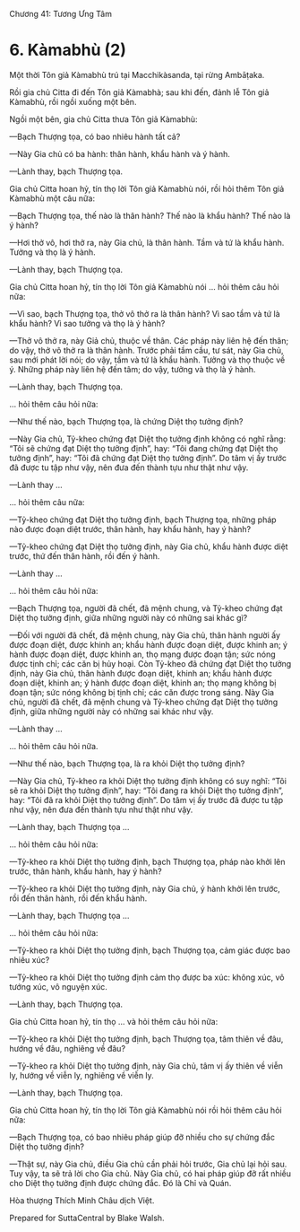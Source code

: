  

Chương 41: Tương Ưng Tâm

# 6\. Kàmabhù (2)

Một thời Tôn giả Kàmabhù trú tại Macchikàsanda, tại rừng Ambāṭaka.

Rồi gia chủ Citta đi đến Tôn giả Kàmabhà; sau khi đến, đảnh lễ Tôn giả Kàmabhù, rồi ngồi xuống một bên.

Ngồi một bên, gia chủ Citta thưa Tôn giả Kàmabhù:

—Bạch Thượng tọa, có bao nhiêu hành tất cả?

—Này Gia chủ có ba hành: thân hành, khẩu hành và ý hành.

—Lành thay, bạch Thượng tọa.

Gia chủ Citta hoan hỷ, tín thọ lời Tôn giả Kàmabhù nói, rồi hỏi thêm Tôn giả Kàmabhù một câu nữa:

—Bạch Thượng tọa, thế nào là thân hành? Thế nào là khẩu hành? Thế nào là ý hành?

—Hơi thở vô, hơi thở ra, này Gia chủ, là thân hành. Tầm và tứ là khẩu hành. Tưởng và thọ là ý hành.

—Lành thay, bạch Thượng tọa.

Gia chủ Citta hoan hỷ, tín thọ lời Tôn giả Kàmabhù nói … hỏi thêm câu hỏi nữa:

—Vì sao, bạch Thượng tọa, thở vô thở ra là thân hành? Vì sao tầm và tứ là khẩu hành? Vì sao tưởng và thọ là ý hành?

—Thở vô thở ra, này Giả chủ, thuộc về thân. Các pháp này liên hệ đến thân; do vậy, thở vô thở ra là thân hành. Trước phải tầm cầu, tư sát, này Gia chủ, sau mới phát lời nói; do vậy, tầm và tứ là khẩu hành. Tưởng và thọ thuộc về ý. Những pháp này liên hệ đến tâm; do vậy, tưởng và thọ là ý hành.

—Lành thay, bạch Thượng tọa.

… hỏi thêm câu hỏi nữa:

—Như thế nào, bạch Thượng tọa, là chứng Diệt thọ tưởng định?

—Này Gia chủ, Tỷ-kheo chứng đạt Diệt thọ tưởng định không có nghĩ rằng: “Tôi sẽ chứng đạt Diệt thọ tưởng định”, hay: “Tôi đang chứng đạt Diệt thọ tưởng định”, hay: “Tôi đã chứng đạt Diệt thọ tưởng định”. Do tâm vị ấy trước đã được tu tập như vậy, nên đưa đến thành tựu như thật như vậy.

—Lành thay …

… hỏi thêm câu nữa:

—Tỷ-kheo chứng đạt Diệt thọ tưởng định, bạch Thượng tọa, những pháp nào được đoạn diệt trước, thân hành, hay khẩu hành, hay ý hành?

—Tỷ-kheo chứng đạt Diệt thọ tưởng định, này Gia chủ, khẩu hành được diệt trước, thứ đến thân hành, rồi đến ý hành.

—Lành thay …

… hỏi thêm câu hỏi nữa:

—Bạch Thượng tọa, người đã chết, đã mệnh chung, và Tỷ-kheo chứng đạt Diệt thọ tưởng định, giữa những người này có những sai khác gì?

—Ðối với người đã chết, đã mệnh chung, này Gia chủ, thân hành người ấy được đoạn diệt, được khinh an; khẩu hành được đoạn diệt, được khinh an; ý hành được đoạn diệt, được khinh an, thọ mạng được đoạn tận; sức nóng được tịnh chỉ; các căn bị hủy hoại. Còn Tỷ-kheo đã chứng đạt Diệt thọ tưởng định, này Gia chủ, thân hành được đoạn diệt, khinh an; khẩu hành được đoạn diệt, khinh an; ý hành được đoạn diệt, khinh an; thọ mạng không bị đoạn tận; sức nóng không bị tịnh chỉ; các căn được trong sáng. Này Gia chủ, người đã chết, đã mệnh chung và Tỷ-kheo chứng đạt Diệt thọ tưởng định, giữa những người này có những sai khác như vậy.

—Lành thay …

… hỏi thêm câu hỏi nữa.

—Như thế nào, bạch Thượng tọa, là ra khỏi Diệt thọ tưởng định?

—Này Gia chủ, Tỷ-kheo ra khỏi Diệt thọ tưởng định không có suy nghĩ: “Tôi sẽ ra khỏi Diệt thọ tưởng định”, hay: “Tôi đang ra khỏi Diệt thọ tưởng định”, hay: “Tôi đã ra khỏi Diệt thọ tưởng định”. Do tâm vị ấy trước đã được tu tập như vậy, nên đưa đến thành tựu như thật như vậy.

—Lành thay, bạch Thượng tọa …

… hỏi thêm câu hỏi nữa:

—Tỷ-kheo ra khỏi Diệt thọ tưởng định, bạch Thượng tọa, pháp nào khởi lên trước, thân hành, khẩu hành, hay ý hành?

—Tỷ-kheo ra khỏi Diệt thọ tưởng định, này Gia chủ, ý hành khởi lên trước, rồi đến thân hành, rồi đến khẩu hành.

—Lành thay, bạch Thượng tọa …

… hỏi thêm câu hỏi nữa:

—Tỷ-kheo ra khỏi Diệt thọ tưởng định, bạch Thượng tọa, cảm giác được bao nhiêu xúc?

—Tỷ-kheo ra khỏi Diệt thọ tưởng định cảm thọ được ba xúc: không xúc, vô tướng xúc, vô nguyện xúc.

—Lành thay, bạch Thượng tọa.

Gia chủ Citta hoan hỷ, tín thọ … và hỏi thêm câu hỏi nữa:

—Tỷ-kheo ra khỏi Diệt thọ tưởng định, bạch Thượng tọa, tâm thiên về đâu, hướng về đâu, nghiêng về đâu?

—Tỷ-kheo ra khỏi Diệt thọ tưởng định, này Gia chủ, tâm vị ấy thiên về viễn ly, hướng về viễn ly, nghiêng về viễn ly.

—Lành thay, bạch Thượng tọa.

Gia chủ Citta hoan hỷ, tín thọ lời Tôn giả Kàmabhù nói rồi hỏi thêm câu hỏi nữa:

—Bạch Thượng tọa, có bao nhiêu pháp giúp đỡ nhiều cho sự chứng đắc Diệt thọ tưởng định?

—Thật sự, này Gia chủ, điều Gia chủ cần phải hỏi trước, Gia chủ lại hỏi sau. Tuy vậy, ta sẽ trả lời cho Gia chủ. Này Gia chủ, có hai pháp giúp đỡ rất nhiều cho Diệt thọ tưởng định được chứng đắc. Ðó là Chỉ và Quán.

Hòa thượng Thích Minh Châu dịch Việt.

Prepared for SuttaCentral by Blake Walsh.